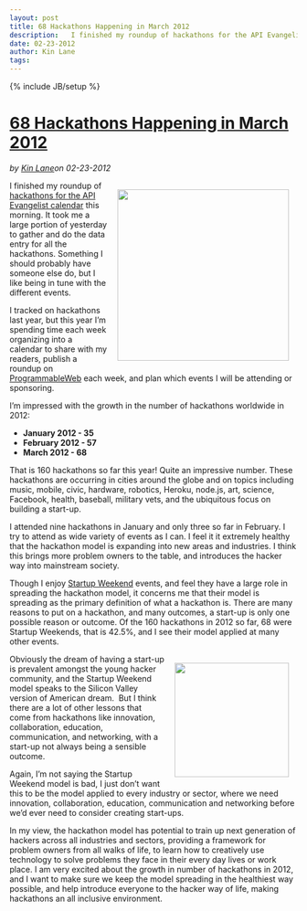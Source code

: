 ---layout: posttitle: 68 Hackathons Happening in March 2012description:   I finished my roundup of hackathons for the API Evangelist calendar this morning.  It took me a large portion of yesterday to gather and do the data entry for all the hackathons.  Something I should probably have someone else do, but I like being in tune with the different events.  I tracked on hackathons last year, but this year I&rsquo;m spending time each week organizing into a calendar to share with my readers, publish a roundup on ProgrammableWeb&nbsp;each week, and plan which events I will be attending or sponsoring.  I&rsquo;m impressed with the growth in the number of hackathons worldwide in 2012:  January 2012 - 35 February 2012 - 57 March 2012 - 68   That is 160 hackathons so far this year!  Quite an impressive number.date: 02-23-2012author: Kin Lanetags: ---{% include JB/setup %}<h1 class="title"><a href="#" rel="bookmark" title="68 Hackathons Happening in March 2012">68 Hackathons Happening in March 2012</a></h1><i><span class="small">by</span> <a href="https://plus.google.com/106460238807821851374" rel="author">Kin Lane</a><span class="small">on</span> <span class="post-date">02-23-2012</span></i><p></p><p><img style="padding: 15px;" src="http://kinlane-productions.s3.amazonaws.com/api-evangelist/hackathons/Hackathon-Tag-Cloud-2.png" alt="" width="300" align="right" /></p>
<p>I finished my roundup of <a title="hackathons for the API Evangelist calendar" href="/events/index.php">hackathons for the API Evangelist calendar</a> this morning.  It took me a large portion of yesterday to gather and do the data entry for all the hackathons.  Something I should probably have someone else do, but I like being in tune with the different events.</p>
<p>I tracked on hackathons last year, but this year I&rsquo;m spending time each week organizing into a calendar to share with my readers, publish a roundup on <a title="ProgrammableWeb" href="http://www.programmableweb.com/">ProgrammableWeb</a>&nbsp;each week, and plan which events I will be attending or sponsoring.</p>
<p>I&rsquo;m impressed with the growth in the number of hackathons worldwide in 2012:</p>
<ul class="mainlist">
<li><strong>January 2012 - 35</strong></li>
<li><strong>February 2012 - 57</strong></li>
<li><strong>March 2012 - 68</strong></li>
</ul>
<p>That is 160 hackathons so far this year! Quite an impressive number.  These hackathons are occurring in cities around the globe and on topics including music, mobile, civic, hardware, robotics, Heroku, node.js, art, science, Facebook, health, baseball, military vets, and the ubiquitous focus on building a start-up.</p>
<p>I attended nine hackathons in January and only three so far in February.  I try to attend as wide variety of events as I can.   I feel it it extremely healthy that the hackathon model is expanding into new areas and industries.  I think this brings more problem owners to the table, and introduces the hacker way into mainstream society.</p>
<p>Though I enjoy <a title="Startup Weekend" href="http://startupweekend.org/">Startup Weekend</a> events, and feel they have a large role in spreading the hackathon model, it concerns me that their model is spreading as the primary definition of what a hackathon is.   There are many reasons to put on a hackathon, and many outcomes, a start-up is only one possible reason or outcome.   Of the 160 hackathons in 2012 so far, 68 were Startup Weekends, that is 42.5%, and I see their model applied at many other events.</p>
<p><a href="http://startupweekend.org/" target="_blank"><img style="padding: 15px;" src="http://kinlane-productions.s3.amazonaws.com/api-evangelist/startup-weekend/startup-weekend-logo.png" alt="" width="200" align="right" /></a></p>
<p>Obviously the dream of having a start-up is prevalent amongst the young hacker community, and the Startup Weekend model speaks to the Silicon Valley version of American dream. &nbsp;But I think there are a lot of other lessons that come from hackathons like innovation, collaboration, education, communication, and networking, with a start-up not always being a sensible outcome.</p>
<p>Again, I&rsquo;m not saying the Startup Weekend model is bad, I just don&rsquo;t want this to be the model applied to every industry or sector, where we need innovation, collaboration, education, communication and networking before we&rsquo;d ever need to consider creating start-ups.</p>
<p>In my view, the hackathon model has potential to train up next generation of hackers across all industries and sectors, providing a framework for problem owners from all walks of life, to learn how to creatively use technology to solve problems they face in their every day lives or work place.  I am very excited about the growth in number of hackathons in 2012, and I want to make sure we keep the model spreading in the healthiest way possible, and help introduce everyone to the hacker way of life, making hackathons an all inclusive environment.</p>